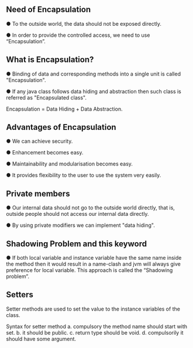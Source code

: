 ## Need of Encapsulation

● To the outside world, the data should not be exposed directly.

● In order to provide the controlled access, we need to use “Encapsulation”.



## What is Encapsulation?

● Binding of data and corresponding methods into a single unit is called
"Encapsulation".

● If any java class follows data hiding and abstraction then such class is
referred as "Encapsulated class".

Encapsulation = Data Hiding + Data Abstraction.



## Advantages of Encapsulation

● We can achieve security.

● Enhancement becomes easy.

● Maintainability and modularisation becomes easy.

● It provides flexibility to the user to use the system very easily.



## Private members

● Our internal data should not go to the outside world directly, that is, outside
people should not access our internal data directly.

● By using private modifiers we can implement "data hiding".



## Shadowing Problem and this keyword

● If both local variable and instance variable have the same name inside the
method then it would result in a name-clash and jvm will always give
preference for local variable. This approach is called the
“Shadowing problem”.


## Setters

Setter methods are used to set the value to the instance variables of the class.

Syntax for setter method
a. compulsory the method name should start with set.
b. it should be public.
c. return type should be void.
d. compulsorily it should have some argument.






